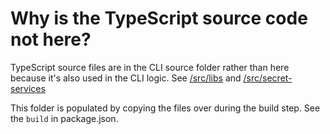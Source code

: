 # Why is the TypeScript source code not here?

TypeScript source files are in the CLI source folder rather than here because it's also used in the CLI logic.
See [/src/libs](../../src/libs) and [/src/secret-services](../../src/secret-services)

This folder is populated by copying the files over during the build step. See the `build` in package.json.

